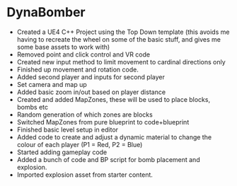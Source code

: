 # DynaBomber

- Created a UE4 C++ Project using the Top Down template (this avoids me having to recreate the wheel on some of the basic stuff, and gives me some base assets to work with)
- Removed point and click control and VR code
- Created new input method to limit movement to cardinal directions only
- Finished up movement and rotation code.
- Added second player and inputs for second player
- Set camera and map up
- Added basic zoom in/out based on player distance
- Created and added MapZones, these will be used to place blocks, bombs etc
- Random generation of which zones are blocks
- Switched MapZones from pure blueprint to code+blueprint
- Finished basic level setup in editor
- Added code to create and adjust a dynamic material to change the colour of each player (P1 = Red, P2 = Blue)
- Started adding gameplay code
- Added a bunch of code and BP script for bomb placement and explosion.
- Imported explosion asset from starter content.